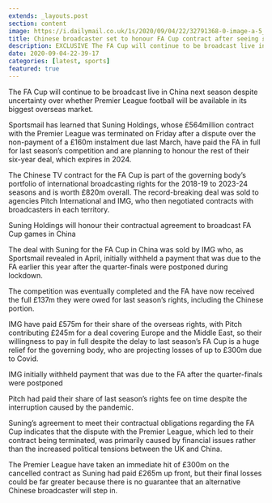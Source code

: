 ```yaml
---
extends: _layouts.post
section: content
image: https://i.dailymail.co.uk/1s/2020/09/04/22/32791368-0-image-a-5_1599253283764.jpg 
title: Chinese broadcaster set to honour FA Cup contract after seeing £564m Premier League deal terminated  
description: EXCLUSIVE The FA Cup will continue to be broadcast live in China next season despite uncertainty over whether Premier League football will be available in its biggest overseas market. 
date: 2020-09-04-22-39-17 
categories: [latest, sports] 
featured: true 
--- 
```

The FA Cup will continue to be broadcast live in China next season despite uncertainty over whether Premier League football will be available in its biggest overseas market.

Sportsmail has learned that Suning Holdings, whose £564million contract with the Premier League was terminated on Friday after a dispute over the non-payment of a £160m instalment due last March, have paid the FA in full for last season’s competition and are planning to honour the rest of their six-year deal, which expires in 2024.

The Chinese TV contract for the FA Cup is part of the governing body’s portfolio of international broadcasting rights for the 2018-19 to 2023-24 seasons and is worth £820m overall. The record-breaking deal was sold to agencies Pitch International and IMG, who then negotiated contracts with broadcasters in each territory.

Suning Holdings will honour their contractual agreement to broadcast FA Cup games in China

The deal with Suning for the FA Cup in China was sold by IMG who, as Sportsmail revealed in April, initially withheld a payment that was due to the FA earlier this year after the quarter-finals were postponed during lockdown. 

The competition was eventually completed and the FA have now received the full £137m they were owed for last season’s rights, including the Chinese portion.

IMG have paid £575m for their share of the overseas rights, with Pitch contributing £245m for a deal covering Europe and the Middle East, so their willingness to pay in full despite the delay to last season’s FA Cup is a huge relief for the governing body, who are projecting losses of up to £300m due to Covid.

IMG initially withheld payment that was due to the FA after the quarter-finals were postponed

Pitch had paid their share of last season’s rights fee on time despite the interruption caused by the pandemic.

Suning’s agreement to meet their contractual obligations regarding the FA Cup indicates that the dispute with the Premier League, which led to their contract being terminated, was primarily caused by financial issues rather than the increased political tensions between the UK and China.

The Premier League have taken an immediate hit of £300m on the cancelled contract as Suning had paid £265m up front, but their final losses could be far greater because there is no guarantee that an alternative Chinese broadcaster will step in.

